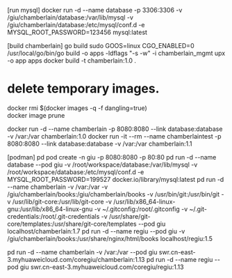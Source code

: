 [run mysql]
docker run -d --name database -p 3306:3306 -v /giu/chamberlain/database:/var/lib/mysql -v /giu/chamberlain/database:/etc/mysql/conf.d -e MYSQL_ROOT_PASSWORD=123456 mysql:latest

[build chamberlain]
go build
sudo GOOS=linux CGO_ENABLED=0 /usr/local/go/bin/go build -o apps -ldflags "-s -w" -i chamberlain_mgmt
upx -o app apps
docker build -t chamberlain:1.0 .

# delete temporary images.
docker rmi $(docker images -q -f dangling=true)   
docker image prune

docker run -d --name chamberlain -p 8080:8080 --link database:database  -v /var:/var chamberlain:1.0
docker run -it --rm --name chamberlaintest -p 8080:8080 --link database:database  -v /var:/var chamberlain:1.1

[podman]
pd pod create -n giu -p 8080:8080 -p 80:80
pd run -d --name database --pod giu -v /root/workspace/database:/var/lib/mysql -v /root/workspace/database:/etc/mysql/conf.d -e MYSQL_ROOT_PASSWORD=199527 docker.io/library/mysql:latest
pd run -d --name chamberlain -v /var:/var -v /giu/chamberlain/books:/giu/chamberlain/books -v /usr/bin/git:/usr/bin/git -v /usr/lib/git-core:/usr/lib/git-core -v /usr/lib/x86_64-linux-gnu:/usr/lib/x86_64-linux-gnu -v ~/.gitconfig:/root/.gitconfig -v ~/.git-credentials:/root/.git-credentials -v /usr/share/git-core/templates:/usr/share/git-core/templates --pod giu localhost/chamberlain:1.7
pd run -d --name regiu --pod giu -v /giu/chamberlain/books:/usr/share/nginx/html/books localhost/regiu:1.5

pd run -d --name chamberlain -v /var:/var --pod giu swr.cn-east-3.myhuaweicloud.com/coregiu/chamberlain:1.13
pd run -d --name regiu --pod giu swr.cn-east-3.myhuaweicloud.com/coregiu/regiu:1.13
